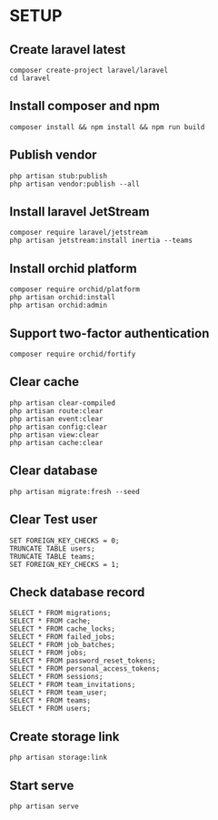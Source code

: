 # SETUP

## Create laravel latest

```shell
composer create-project laravel/laravel
cd laravel
```

## Install composer and npm

```shell
composer install && npm install && npm run build
```

## Publish vendor

```shell
php artisan stub:publish
php artisan vendor:publish --all
```

## Install laravel JetStream

```shell
composer require laravel/jetstream
php artisan jetstream:install inertia --teams
```

## Install orchid platform

```shell
composer require orchid/platform
php artisan orchid:install
php artisan orchid:admin
```

## Support two-factor authentication

```shell
composer require orchid/fortify
```

## Clear cache

```shell
php artisan clear-compiled
php artisan route:clear
php artisan event:clear
php artisan config:clear
php artisan view:clear
php artisan cache:clear
```

## Clear database

```shell
php artisan migrate:fresh --seed
```

## Clear Test user

```shell
SET FOREIGN_KEY_CHECKS = 0;
TRUNCATE TABLE users;
TRUNCATE TABLE teams;
SET FOREIGN_KEY_CHECKS = 1;
```

## Check database record

```shell
SELECT * FROM migrations;
SELECT * FROM cache;
SELECT * FROM cache_locks;
SELECT * FROM failed_jobs;
SELECT * FROM job_batches;
SELECT * FROM jobs;
SELECT * FROM password_reset_tokens;
SELECT * FROM personal_access_tokens;
SELECT * FROM sessions;
SELECT * FROM team_invitations;
SELECT * FROM team_user;
SELECT * FROM teams;
SELECT * FROM users;
```

## Create storage link

```shell
php artisan storage:link
```

## Start serve

```shell
php artisan serve
```
